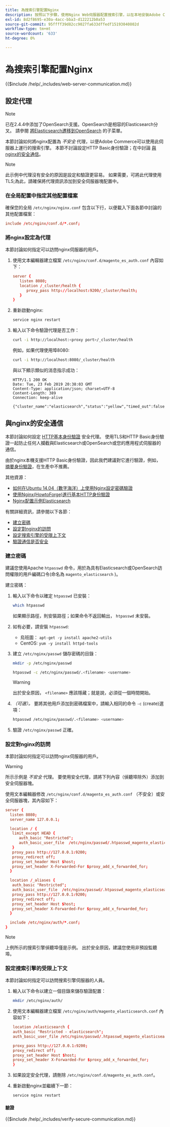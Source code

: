 ```yaml
---
title: 為搜索引擎配置Nginx
description: 按照以下步驟，使用Nginx Web伺服器配置搜索引擎，以在本地安裝Adobe Commerce和Magento Open Source。
exl-id: 8d2f8695-e30a-4acc-bba3-d122212b0a53
source-git-commit: 95ffff39d82cc9027fa633dffedf15193040802d
workflow-type: tm+mt
source-wordcount: '633'
ht-degree: 0%

---
```


# 為搜索引擎配置Nginx

{{$include /help/_includes/web-server-communication.md}}

## 設定代理

>[!NOTE]
>
>已在2.4.4中添加了OpenSearch支援。OpenSearch是相容的Elasticsearch分叉。 請參閱 [將Elasticsearch遷移到OpenSearch](../../../upgrade/prepare/opensearch-migration.md) 的子菜單。

本節討論如何將nginx配置為 *不安全* 代理，以便Adobe Commerce可以使用此伺服器上運行的搜索引擎。 本節不討論設定HTTP Basic身份驗證；在中討論 [與nginx的安全通信](#secure-communication-with-nginx)。

>[!NOTE]
>
>此示例中代理沒有安全的原因是設定和驗證更容易。 如果需要，可將此代理使用TLS;為此，請確保將代理資訊添加到安全伺服器塊配置中。

### 在全局配置中指定其他配置檔案

確保您的全局 `/etc/nginx/nginx.conf` 包含以下行，以便載入下面各節中討論的其他配置檔案：

```conf
include /etc/nginx/conf.d/*.conf;
```

### 將nginx設定為代理

本節討論如何指定可以訪問nginx伺服器的用戶。

1. 使用文本編輯器建立檔案 `/etc/nginx/conf.d/magento_es_auth.conf` 內容如下：

   ```conf
   server {
      listen 8080;
      location /_cluster/health {
         proxy_pass http://localhost:9200/_cluster/health;
      }
   }
   ```

1. 重新啟動nginx:

   ```bash
   service nginx restart
   ```

1. 輸入以下命令驗證代理是否工作：

   ```bash
   curl -i http://localhost:<proxy port>/_cluster/health
   ```

   例如，如果代理使用埠8080:

   ```bash
   curl -i http://localhost:8080/_cluster/health
   ```

   與以下顯示類似的消息指示成功：

   ```terminal
   HTTP/1.1 200 OK
   Date: Tue, 23 Feb 2019 20:38:03 GMT
   Content-Type: application/json; charset=UTF-8
   Content-Length: 389
   Connection: keep-alive
   
   {"cluster_name":"elasticsearch","status":"yellow","timed_out":false,"number_of_nodes":1,"number_of_data_nodes":1,"active_primary_shards":5,"active_shards":5,"relocating_shards":0,"initializing_shards":0,"unassigned_shards":5,"delayed_unassigned_shards":0,"number_of_pending_tasks":0,"number_of_in_flight_fetch":0,"task_max_waiting_in_queue_millis":0,"active_shards_percent_as_number":50.0}
   ```

## 與nginx的安全通信

本節討論如何設定 [HTTP基本身份驗證](https://nginx.org/en/docs/http/ngx_http_auth_basic_module.html) 安全代理。 使用TLS和HTTP Basic身份驗證一起防止任何人攔截與Elasticsearch或OpenSearch或您的應用程式伺服器的通信。

由於nginx本機支援HTTP Basic身份驗證，因此我們建議對它進行驗證，例如， [摘要身份驗證](https://www.nginx.com/resources/wiki/modules/auth_digest/)，在生產中不推薦。

其他資源：

* [如何在Ubuntu 14.04（數字海洋）上使用Nginx設定密碼驗證](https://www.digitalocean.com/community/tutorials/how-to-set-up-password-authentication-with-nginx-on-ubuntu-14-04)
* [使用Nginx(HowtoForge)進行基本HTTP身份驗證](https://www.howtoforge.com/basic-http-authentication-with-nginx)
* [Nginx配置示例Elasticsearch](https://gist.github.com/karmi/b0a9b4c111ed3023a52d)

有關詳細資訊，請參閱以下各節：

* [建立密碼](#create-a-password)
* [設定對nginx的訪問](#set-up-access-to-nginx)
* [設定搜索引擎的受限上下文](#set-up-a-restricted-context-for-the-search-engine)
* [驗證通信是否安全](#secure-communication-with-nginx)

### 建立密碼

建議您使用Apache `htpasswd` 命令，用於為具有Elasticsearch或OpenSearch訪問權限的用戶編碼口令(命名為 `magento_elasticsearch` )。

建立密碼：

1. 輸入以下命令以確定 `htpasswd` 已安裝：

   ```bash
   which htpasswd
   ```

   如果顯示路徑，則安裝路徑；如果命令不返回輸出， `htpasswd` 未安裝。

1. 如有必要，請安裝 `htpasswd`:

   * 烏班圖： `apt-get -y install apache2-utils`
   * CentOS: `yum -y install httpd-tools`

1. 建立 `/etc/nginx/passwd` 儲存密碼的目錄：

   ```bash
   mkdir -p /etc/nginx/passwd
   ```

   ```bash
   htpasswd -c /etc/nginx/passwd/.<filename> <username>
   ```

   >[!WARNING]
   >
   >出於安全原因， `<filename>` 應該隱藏；就是說，必須從一個時間開始。

1. *（可選）。* 要將其他用戶添加到密碼檔案中，請輸入相同的命令 `-c` (create)選項：

   ```bash
   htpasswd /etc/nginx/passwd/.<filename> <username>
   ```

1. 驗證 `/etc/nginx/passwd` 正確。

### 設定對nginx的訪問

本節討論如何指定可以訪問nginx伺服器的用戶。

>[!WARNING]
>
>所示示例是 *不安全* 代理。 要使用安全代理，請將下列內容（偵聽埠除外）添加到安全伺服器塊。

使用文本編輯器修改 `/etc/nginx/conf.d/magento_es_auth.conf` （不安全）或安全伺服器塊，其內容如下：

```conf
server {
  listen 8080;
  server_name 127.0.0.1;

  location / {
   limit_except HEAD {
      auth_basic "Restricted";
      auth_basic_user_file  /etc/nginx/passwd/.htpasswd_magento_elasticsearch;
   }
   proxy_pass http://127.0.0.1:9200;
   proxy_redirect off;
   proxy_set_header Host $host;
   proxy_set_header X-Forwarded-For $proxy_add_x_forwarded_for;
  }

  location /_aliases {
   auth_basic "Restricted";
   auth_basic_user_file  /etc/nginx/passwd/.htpasswd_magento_elasticsearch;
   proxy_pass http://127.0.0.1:9200;
   proxy_redirect off;
   proxy_set_header Host $host;
   proxy_set_header X-Forwarded-For $proxy_add_x_forwarded_for;
  }

  include /etc/nginx/auth/*.conf;
}
```

>[!NOTE]
>
>上例所示的搜索引擎偵聽埠僅是示例。 出於安全原因，建議您使用非預設監聽埠。

### 設定搜索引擎的受限上下文

本節討論如何指定可以訪問搜索引擎伺服器的人員。

1. 輸入以下命令以建立一個目錄來儲存驗證配置：

   ```bash
   mkdir /etc/nginx/auth/
   ```

1. 使用文本編輯器建立檔案 `/etc/nginx/auth/magento_elasticsearch.conf` 內容如下：

   ```conf
   location /elasticsearch {
   auth_basic "Restricted - elasticsearch";
   auth_basic_user_file /etc/nginx/passwd/.htpasswd_magento_elasticsearch;
   
   proxy_pass http://127.0.0.1:9200;
   proxy_redirect off;
   proxy_set_header Host $host;
   proxy_set_header X-Forwarded-For $proxy_add_x_forwarded_for;
   }
   ```

1. 如果設定安全代理，請刪除 `/etc/nginx/conf.d/magento_es_auth.conf`。
1. 重新啟動nginx並繼續下一節：

   ```bash
   service nginx restart
   ```

#### 驗證

{{$include /help/_includes/verify-secure-communication.md}}
